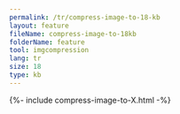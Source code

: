```yaml
---
permalink: /tr/compress-image-to-18-kb
layout: feature
fileName: compress-image-to-18kb
folderName: feature
tool: imgcompression
lang: tr
size: 18
type: kb
---
```


{%- include compress-image-to-X.html -%}
